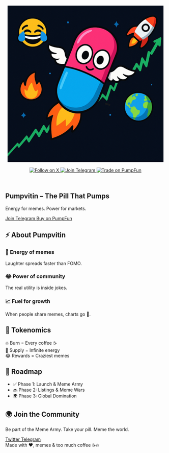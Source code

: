 <p align="center">
  <img src="Pumpvitin01.png" alt="Pumpvitin Logo" width="490"/>
</p>

<p align="center">
  <a href="https://x.com/pumpvitin" target="_blank">
    <img src="https://img.shields.io/badge/Follow%20us%20on%20X-1DA1F2?logo=twitter&logoColor=white&style=for-the-badge" alt="Follow on X">
  </a>
  <a href="https://t.me/pumpvitin" target="_blank">
    <img src="https://img.shields.io/badge/Join%20our%20Telegram-0088CC?logo=telegram&logoColor=white&style=for-the-badge" alt="Join Telegram">
  </a>
  <a href="https://pump.fun/coin/C6DKbkhRMn6xT5vghR2SXQ5PWA5vNedWXN9rXTnCpump" target="_blank">
    <img src="https://img.shields.io/badge/Trade%20on%20PumpFun-FF4081?style=for-the-badge" alt="Trade on PumpFun">
  </a>
</p>

<!DOCTYPE html>
<html lang="en">
<head>
  <meta charset="UTF-8" />
  <meta name="viewport" content="width=device-width, initial-scale=1.0"/>
  <title>Pumpvitin – The Pill That Pumps 💊</title>
  <script src="https://cdn.tailwindcss.com"></script>
  <style>
    body { font-family: 'Inter', sans-serif; }
    .pill {
      animation: spin 12s linear infinite;
    }
    @keyframes spin {
      from { transform: rotate(0deg); }
      to { transform: rotate(360deg); }
    }
  </style>
</head>
<body class="bg-black text-white">
  <!-- Hero -->
  <section class="h-screen flex flex-col justify-center items-center text-center px-6">
    <div class="pill w-32 h-32 bg-gradient-to-r from-pink-500 to-purple-500 rounded-full mb-8 flex items-center justify-center text-5xl">
      💊
    </div>
    <h1 class="text-5xl font-bold mb-4">
      Pumpvitin – <span class="text-pink-500">The Pill That Pumps</span>
    </h1>
    <p class="text-lg mb-8">Energy for memes. Power for markets.</p>
    <div class="flex gap-4 flex-wrap justify-center">
      <a href="https://t.me/pumpvitin" target="_blank"
         class="px-6 py-3 bg-pink-500 rounded-full hover:scale-105 transition">
        Join Telegram
      </a>
      <a href="https://pump.fun/coin/C6DKbkhRMn6xT5vghR2SXQ5PWA5vNedWXN9rXTnCpump" target="_blank"
         class="px-6 py-3 bg-purple-500 rounded-full hover:scale-105 transition">
        Buy on PumpFun
      </a>
    </div>
  </section>

  <!-- About -->
  <section class="py-20 px-8 max-w-5xl mx-auto text-center">
    <h2 class="text-4xl font-bold mb-10">⚡ About Pumpvitin</h2>
    <div class="grid md:grid-cols-3 gap-8">
      <div class="p-6 bg-gray-900 rounded-2xl hover:scale-105 transition">
        <h3 class="text-xl mb-2">💊 Energy of memes</h3>
        <p>Laughter spreads faster than FOMO.</p>
      </div>
      <div class="p-6 bg-gray-900 rounded-2xl hover:scale-105 transition">
        <h3 class="text-xl mb-2">😂 Power of community</h3>
        <p>The real utility is inside jokes.</p>
      </div>
      <div class="p-6 bg-gray-900 rounded-2xl hover:scale-105 transition">
        <h3 class="text-xl mb-2">📈 Fuel for growth</h3>
        <p>When people share memes, charts go 🚀.</p>
      </div>
    </div>
  </section>

  <!-- Tokenomics -->
  <section class="py-20 px-8 bg-gradient-to-r from-purple-900 to-black text-center">
    <h2 class="text-4xl font-bold mb-10">💊 Tokenomics</h2>
    <div class="grid md:grid-cols-3 gap-8 max-w-5xl mx-auto">
      <div class="p-6 bg-gray-900 rounded-2xl">🔥 Burn = Every coffee ☕</div>
      <div class="p-6 bg-gray-900 rounded-2xl">💊 Supply = Infinite energy</div>
      <div class="p-6 bg-gray-900 rounded-2xl">😂 Rewards = Craziest memes</div>
    </div>
  </section>

  <!-- Roadmap -->
  <section class="py-20 px-8 max-w-4xl mx-auto">
    <h2 class="text-4xl font-bold mb-10 text-center">🚀 Roadmap</h2>
    <ul class="space-y-6 text-lg">
      <li>✅ Phase 1: Launch & Meme Army</li>
      <li>🔜 Phase 2: Listings & Meme Wars</li>
      <li>🌍 Phase 3: Global Domination</li>
    </ul>
  </section>

  <!-- Community -->
  <section class="py-20 px-8 text-center bg-gray-900">
    <h2 class="text-4xl font-bold mb-6">🌍 Join the Community</h2>
    <p class="mb-6">Be part of the Meme Army. Take your pill. Meme the world.</p>
    <div class="flex justify-center gap-4 flex-wrap">
      <a href="https://x.com/pumpvitin" target="_blank"
         class="px-6 py-3 bg-blue-500 rounded-full hover:scale-105 transition">
        Twitter
      </a>
      <a href="https://t.me/pumpvitin" target="_blank"
         class="px-6 py-3 bg-green-500 rounded-full hover:scale-105 transition">
        Telegram
      </a>
    </div>
  </section>

  <!-- Footer -->
  <footer class="py-6 text-center text-gray-500 text-sm">
    Made with ❤️, memes & too much coffee ☕🔥
  </footer>
</body>
</html>
